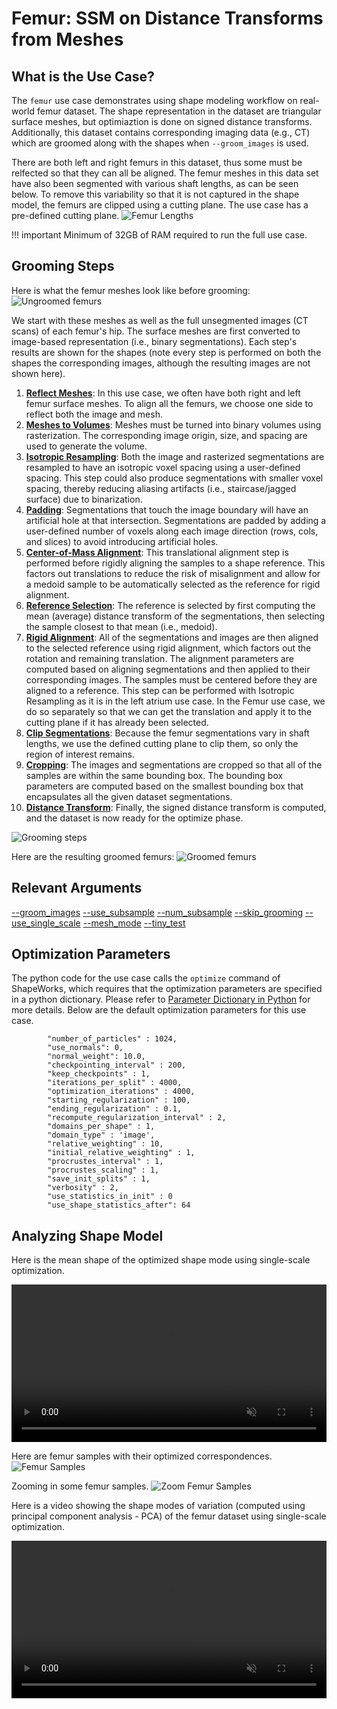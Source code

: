 # Femur: SSM on Distance Transforms from Meshes

## What is the Use Case?

The `femur` use case demonstrates using shape modeling workflow on real-world femur dataset. The shape representation in the dataset are triangular surface meshes, but optimiaztion is done on signed distance transforms. Additionally, this dataset contains corresponding imaging data (e.g., CT) which are groomed along with the shapes when `--groom_images` is used.

There are both left and right femurs in this dataset, thus some must be relfected so that they can all be aligned. The femur meshes in this data set have also been segmented with various shaft lengths, as can be seen below. To remove this variability so that it is not captured in the shape model, the femurs are clipped using a cutting plane. The use case has a pre-defined cutting plane.
![Femur Lengths](../../img/use-cases/femurLengths.png)

!!! important 
    Minimum of 32GB of RAM required to run the full use case.

## Grooming Steps

Here is what the femur meshes look like before grooming:
![Ungroomed femurs](../../img/use-cases/femur_ungroomed.png)

We start with these meshes as well as the full unsegmented images (CT scans) of each femur's hip. The surface meshes are first converted to image-based representation (i.e., binary segmentations). Each step's results are shown for the shapes (note every step is performed on both the shapes the corresponding images, although the resulting images are not shown here). 

1. [**Reflect Meshes**](../../workflow/groom.md#reflect-meshes): In this use case, we often have both right and left femur surface meshes. To align all the femurs, we choose one side to reflect both the image and mesh.
2. [**Meshes to Volumes**](../../workflow/groom.md#meshes-to-volumes): Meshes must be turned into binary volumes using rasterization. The corresponding image origin, size, and spacing are used to generate the volume. 
3. [**Isotropic Resampling**](../../workflow/groom.md#resampling-images-and-segmentations): Both the image and rasterized segmentations are resampled to have an isotropic voxel spacing using a user-defined spacing. This step could also produce segmentations with smaller voxel spacing, thereby reducing aliasing artifacts (i.e., staircase/jagged surface) due to binarization. 
4. [**Padding**](../../workflow/groom.md#cropping-and-padding-segmentations): Segmentations that touch the image boundary will have an artificial hole at that intersection. Segmentations are padded by adding a user-defined number of voxels along each image direction (rows, cols, and slices) to avoid introducing artificial holes.
5. [**Center-of-Mass Alignment**](../../workflow/groom.md#aligning-segmentations): This translational alignment step is performed before rigidly aligning the samples to a shape reference. This factors out translations to reduce the risk of misalignment and allow for a medoid sample to be automatically selected as the reference for rigid alignment. 
6. [**Reference Selection**](../../workflow/groom.md#aligning-segmentations): The reference is selected by first computing the mean (average) distance transform of the segmentations, then selecting the sample closest to that mean (i.e., medoid).
7. [**Rigid Alignment**](../../workflow/groom.md#aligning-segmentations): All of the segmentations and images are then aligned to the selected reference using rigid alignment, which factors out the rotation and remaining translation. The alignment parameters are computed based on aligning segmentations and then applied to their corresponding images. The samples must be centered before they are aligned to a reference. This step can be performed with Isotropic Resampling as it is in the left atrium use case. In the Femur use case, we do so separately so that we can get the translation and apply it to the cutting plane if it has already been selected.
8. [**Clip Segmentations**](../../workflow/groom.md#clip-segmentations): Because the femur segmentations vary in shaft lengths, we use the defined cutting plane to clip them, so only the region of interest remains.
9. [**Cropping**](../../workflow/groom.md#cropping-and-padding-segmentations): The images and segmentations are cropped so that all of the samples are within the same bounding box. The bounding box parameters are computed based on the smallest bounding box that encapsulates all the given dataset segmentations.
10. [**Distance Transform**](../../workflow/groom.md#converting-segmentations-to-smooth-signed-distance-transforms): Finally, the signed distance transform is computed, and the dataset is now ready for the optimize phase.

![Grooming steps](../../img/use-cases/FemurGroomPipeline.PNG)

Here are the resulting groomed femurs:
![Groomed femurs](../../img/use-cases/femur_groomed.png)

## Relevant Arguments
[--groom_images](../use-cases.md#-groom_images)
[--use_subsample](../use-cases.md#-use_subsample)
[--num_subsample](../use-cases.md#-use_subsample)
[--skip_grooming](../use-cases.md#-skip_grooming)
[--use_single_scale](../use-cases.md#-use_single_scale)
[--mesh_mode](../use-cases.md#-mesh_mode)
[--tiny_test](../use-cases.md#-tiny_test)

## Optimization Parameters
The python code for the use case calls the `optimize` command of ShapeWorks, which requires that the optimization parameters are specified in a python dictionary. Please refer to [Parameter Dictionary in Python](../../workflow/optimize.md#parameter-dictionary-in-python) for more details. 
Below are the default optimization parameters for this use case.

```
        "number_of_particles" : 1024,
        "use_normals": 0,
        "normal_weight": 10.0,
        "checkpointing_interval" : 200,
        "keep_checkpoints" : 1,
        "iterations_per_split" : 4000,
        "optimization_iterations" : 4000,
        "starting_regularization" : 100,
        "ending_regularization" : 0.1,
        "recompute_regularization_interval" : 2,
        "domains_per_shape" : 1,
        "domain_type" : 'image',
        "relative_weighting" : 10,
        "initial_relative_weighting" : 1,
        "procrustes_interval" : 1,
        "procrustes_scaling" : 1,
        "save_init_splits" : 1,
        "verbosity" : 2,
        "use_statistics_in_init" : 0
        "use_shape_statistics_after": 64 
```

## Analyzing Shape Model
Here is the mean shape of the optimized shape mode using single-scale optimization.

<p><video src="https://sci.utah.edu/~shapeworks/doc-resources/mp4s/femur_mean.mp4" autoplay muted loop controls style="width:100%"></p>

Here are femur samples with their optimized correspondences.
![Femur Samples](../../img/use-cases/femur_samples.png)

Zooming in some femur samples.
![Zoom Femur Samples](../../img/use-cases/femur_samples_zoom.png)

Here is a video showing the shape modes of variation (computed using principal component analysis - PCA) of the femur dataset using single-scale optimization.

<p><video src="https://sci.utah.edu/~shapeworks/doc-resources/mp4s/femur_pca.mp4" autoplay muted loop controls style="width:100%"></p>
